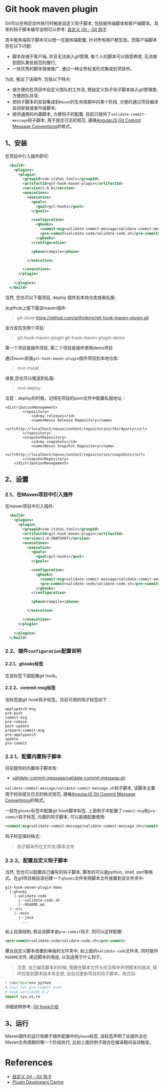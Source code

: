 # Git hook maven plugin

Git可以在特定动作执行时触发自定义钩子脚本, 包括服务端脚本和客户端脚本。具体的钩子脚本编写说明可以参考: [自定义 Git - Git 钩子](https://www.git-scm.com/book/zh/v2/%E8%87%AA%E5%AE%9A%E4%B9%89-Git-Git-%E9%92%A9%E5%AD%90)

其中服务端钩子脚本可以统一在服务端配置, 针对所有用户都生效。而客户端脚本存在以下问题:

* 脚本存储于客户端, 并且无法纳入git管理, 每个人的脚本可以随意修改, 无法做到团队某些规范的推行;
* 一些优秀的脚本很难推广, 通过一种业界标准形式集成到项目中。

为此, 推出了该插件, 包括以下特点:

* 很方便的在项目中自定义团队的工作流, 把自定义钩子钩子脚本纳入git管理类, 方便团队共享;
* 把钩子脚本的安装集成到`Maven`的生命周期中的某个阶段, 方便的通过项目编译自动安装或者升级脚本;
* 提供通用的内置脚本, 方便钩子的配置, 目前只提供了`validate-commit-message`钩子脚本, 用于提交日志的规范, 遵循[AngularJS Git Commit Message Conventions](https://docs.google.com/document/d/1QrDFcIiPjSLDn3EL15IJygNPiHORgU1_OOAqWjiDU5Y/edit#)的格式。

## 1、安装

在项目中引入插件即可:

```xml
  <build>
    <plugins>
      <plugin>
        <groupId>com.itzhai.tools</groupId>
        <artifactId>git-hook-maven-plugin</artifactId>
        <version>1.0.0</version>
        <executions>
          <execution>
            <goals>
              <goal>git-hooks</goal>
            </goals>

            <configuration>
              <ghooks>
                <commit-msg>validate-commit-message/validate-commit-message.sh</commit-msg>
                <pre-commit>validate-code/validate-code.sh</pre-commit>
              </ghooks>
            </configuration>

            <phase>compile</phase>

          </execution>

        </executions>
      </plugin>
      ...
    </plugins>
  </build>
```

当然, 您也可以下载项目, deploy 插件到本地仓库或者私服:

从github上面下载该maven插件:

> git clone https://github.com/arthinking/git-hook-maven-plugin.git

该仓库包含两个项目:

> git-hook-maven-plugin
> git-hook-maven-plugin-demo

第一个项目是插件项目, 第二个项目是插件使用demo项目

通过`maven`安装`git-hook-maven-plugin`插件项目到本地仓库:

> mvn install

或者,您也可以推送到私服:

> mvn deploy

注意：deploy的时候，记得在项目的pom文件中配置私服地址：

```
<distributionManagement>
		<repository>
			<id>my-releases</id>
			<name>Nexus Release Repository</name>
			<url>http://localhost/nexus/content/repositories/thirdparty</url>
		</repository>
		<snapshotRepository>
			<id>my-snapshots</id>
			<name>Nexus Snapshot Repository</name>
			<url>http://localhost/nexus/content/repositories/snapshots</url>
		</snapshotRepository>
	</distributionManagement>
```

## 2、设置

### 2.1、在Maven项目中引入插件

在maven项目中引入插件:

```xml
  <build>
    <plugins>
      <plugin>
        <groupId>com.itzhai.tools</groupId>
        <artifactId>git-hook-maven-plugin</artifactId>
        <version>1.0-SNAPSHOT</version>
        <executions>
          <execution>
            <goals>
              <goal>git-hooks</goal>
            </goals>

            <configuration>
              <ghooks>
                <commit-msg>validate-commit-message/validate-commit-message.sh</commit-msg>
                <pre-commit>validate-code/validate-code.sh</pre-commit>
              </ghooks>
            </configuration>

            <phase>compile</phase>

          </execution>

        </executions>
      </plugin>
      ...
    </plugins>
  </build>
```

### 2.2、插件`configuration`配置说明

#### 2.2.1、ghooks标签

在该标签下面配置git hook。

#### 2.2.2、commit-msg标签

该标签是git hook钩子标签，目前可用的钩子标签如下：

```
applypatch-msg
pre-push
commit-msg
pre-rebase
post-update
prepare-commit-msg
pre-applypatch
update
pre-commit
```

### 2.2.1、配置内置钩子脚本

目前提供的内置钩子脚本有:

* [validate-commit-message/validate-commit-message.sh](https://github.com/arthinking/git-hook-maven-plugin/tree/master/git-hook-maven-plugin/src/main/resources/validate-commit-message)

`validate-commit-message/validate-commit-message.sh`钩子脚本, 该脚本主要用于校验提交日志的格式规范, 遵循[AngularJS Git Commit Message Conventions](https://docs.google.com/document/d/1QrDFcIiPjSLDn3EL15IJygNPiHORgU1_OOAqWjiDU5Y/edit#)的格式。

一般在`ghooks`标签中配置git hook脚本标签, 上面例子中配置了`commit-msg`和`pre-commit`钩子标签, 内置的钩子脚本, 可以直接配置使用:

```xml
<commit-msg>validate-commit-message/validate-commit-message.sh</commit-msg>
```

钩子标签值的格式:

> 钩子脚本所在文件夹/脚本文件

### 2.2.2、配置自定义钩子脚本

当然, 您也可以配置自己编写的钩子脚本, 脚本的可以是python, shell, perl等格式。在git项目根目录创建一个`ghooks`文件夹把脚本文件放置到该文件夹中:

```
git-hook-maven-plugin-demo
  |-ghooks
    |-validate-code
      |--validate-code.sh
      |--README.md
  |--src
    |--main
      |--java
        ...
```
如上目录结构, 假设该脚本是`pre-commit`钩子, 则可以这样配置:

```xml
<pre-commit>validate-code/validate-code.sh</pre-commit>
```

建议自定义脚本放置到单独的文件夹中, 如上面的`validate-code`文件夹, 同时提供`README`文件, 阐述脚本的用途, 以及适用于什么钩子。

> 注意: 自己编写脚本的时候, 需要在脚本文件头的注释中声明脚本的版本, 插件检查到脚本版本有变更, 会自动更新项目的钩子脚本。格式如:

```python
! /usr/bin/env python
# Just for pre-commit hook
# hook.version@1.0.2
import sys,os,re
```

详细说明参考: [Git hook介绍](https://git-scm.com/docs/githooks)

## 3、运行

Maven插件的运行依赖于插件配置中的`phase`标签, 该标签声明了此插件会在Maven生命周期的哪一个阶段执行, 比如上面的例子就会在编译期间自动触发。


# References

- [自定义 Git - Git 钩子](https://www.git-scm.com/book/zh/v2/%E8%87%AA%E5%AE%9A%E4%B9%89-Git-Git-%E9%92%A9%E5%AD%90)
- [Plugin Developers Centre](https://maven.apache.org/plugin-developers/index.html)
